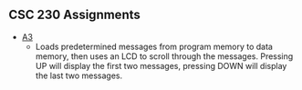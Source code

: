 ## CSC 230 Assignments

* [A3](/Assignments/CSC230/A3/)
	* Loads predetermined messages from program memory to data memory, then uses an LCD to scroll through the messages. Pressing UP will display the first two messages, pressing DOWN will display the last two messages.
